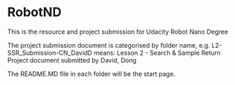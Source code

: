 # RobotND
This is the resource and project submission for Udacity Robot Nano Degree 

The project submission document is categorised by folder name, e.g. L2-SSR_Submission-CN_DavidD means:
Lesson 2 - Search & Sample Return Project document submitted by David, Dong

The README.MD file in each folder will be the start page. 